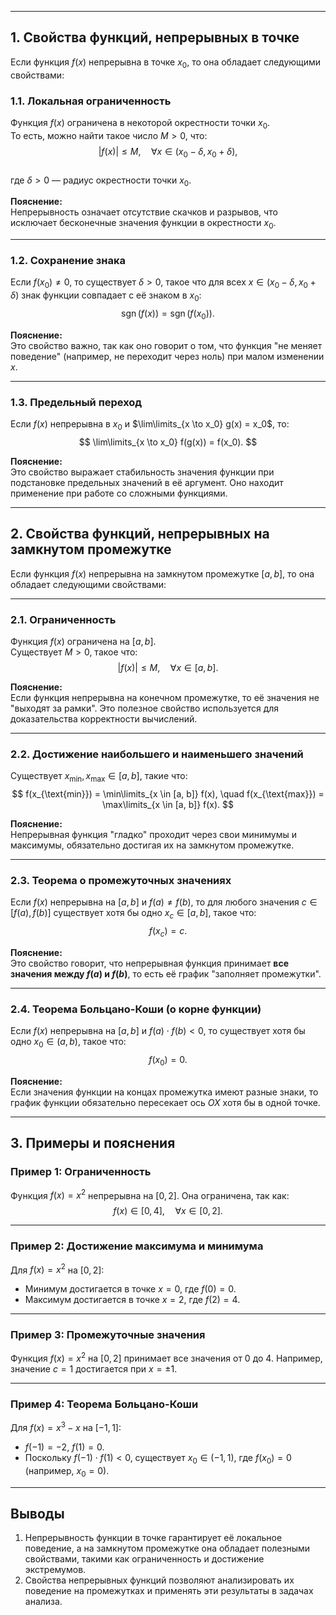 

---

## 1. Свойства функций, непрерывных в точке

Если функция $f(x)$ непрерывна в точке $x_0$, то она обладает следующими свойствами:

### 1.1. Локальная ограниченность
Функция $f(x)$ ограничена в некоторой окрестности точки $x_0$.  
То есть, можно найти такое число $M > 0$, что:  
$$
|f(x)| \leq M, \quad \forall x \in (x_0 - \delta, x_0 + \delta),
$$  
где $\delta > 0$ — радиус окрестности точки $x_0$.  

**Пояснение:**  
Непрерывность означает отсутствие скачков и разрывов, что исключает бесконечные значения функции в окрестности $x_0$.  

---

### 1.2. Сохранение знака
Если $f(x_0) \neq 0$, то существует $\delta > 0$, такое что для всех $x \in (x_0 - \delta, x_0 + \delta)$ знак функции совпадает с её знаком в $x_0$:  
$$
\operatorname{sgn}(f(x)) = \operatorname{sgn}(f(x_0)).
$$

**Пояснение:**  
Это свойство важно, так как оно говорит о том, что функция "не меняет поведение" (например, не переходит через ноль) при малом изменении $x$.  

---

### 1.3. Предельный переход
Если $f(x)$ непрерывна в $x_0$ и $\lim\limits_{x \to x_0} g(x) = x_0$, то:  
$$
\lim\limits_{x \to x_0} f(g(x)) = f(x_0).
$$

**Пояснение:**  
Это свойство выражает стабильность значения функции при подстановке предельных значений в её аргумент. Оно находит применение при работе со сложными функциями.

---

## 2. Свойства функций, непрерывных на замкнутом промежутке

Если функция $f(x)$ непрерывна на замкнутом промежутке $[a, b]$, то она обладает следующими свойствами:

---

### 2.1. Ограниченность
Функция $f(x)$ ограничена на $[a, b]$.  
Существует $M > 0$, такое что:  
$$
|f(x)| \leq M, \quad \forall x \in [a, b].
$$

**Пояснение:**  
Если функция непрерывна на конечном промежутке, то её значения не "выходят за рамки". Это полезное свойство используется для доказательства корректности вычислений.

---

### 2.2. Достижение наибольшего и наименьшего значений
Существует $x_{\text{min}}, x_{\text{max}} \in [a, b]$, такие что:  
$$
f(x_{\text{min}}) = \min\limits_{x \in [a, b]} f(x), \quad f(x_{\text{max}}) = \max\limits_{x \in [a, b]} f(x).
$$

**Пояснение:**  
Непрерывная функция "гладко" проходит через свои минимумы и максимумы, обязательно достигая их на замкнутом промежутке.

---

### 2.3. Теорема о промежуточных значениях
Если $f(x)$ непрерывна на $[a, b]$ и $f(a) \neq f(b)$, то для любого значения $c \in [f(a), f(b)]$ существует хотя бы одно $x_c \in [a, b]$, такое что:  
$$
f(x_c) = c.
$$

**Пояснение:**  
Это свойство говорит, что непрерывная функция принимает **все значения между $f(a)$ и $f(b)$**, то есть её график "заполняет промежутки".

---

### 2.4. Теорема Больцано-Коши (о корне функции)
Если $f(x)$ непрерывна на $[a, b]$ и $f(a) \cdot f(b) < 0$, то существует хотя бы одно $x_0 \in (a, b)$, такое что:  
$$
f(x_0) = 0.
$$

**Пояснение:**  
Если значения функции на концах промежутка имеют разные знаки, то график функции обязательно пересекает ось $OX$ хотя бы в одной точке.

---

## 3. Примеры и пояснения

### Пример 1: Ограниченность
Функция $f(x) = x^2$ непрерывна на $[0, 2]$. Она ограничена, так как:  
$$
f(x) \in [0, 4], \quad \forall x \in [0, 2].
$$

---

### Пример 2: Достижение максимума и минимума
Для $f(x) = x^2$ на $[0, 2]$:  
- Минимум достигается в точке $x = 0$, где $f(0) = 0$.
- Максимум достигается в точке $x = 2$, где $f(2) = 4$.

---

### Пример 3: Промежуточные значения
Функция $f(x) = x^2$ на $[0, 2]$ принимает все значения от $0$ до $4$. Например, значение $c = 1$ достигается при $x = \pm 1$.

---

### Пример 4: Теорема Больцано-Коши
Для $f(x) = x^3 - x$ на $[-1, 1]$:  
- $f(-1) = -2$, $f(1) = 0$.
- Поскольку $f(-1) \cdot f(1) < 0$, существует $x_0 \in (-1, 1)$, где $f(x_0) = 0$ (например, $x_0 = 0$).

---

## Выводы
1. Непрерывность функции в точке гарантирует её локальное поведение, а на замкнутом промежутке она обладает полезными свойствами, такими как ограниченность и достижение экстремумов.
2. Свойства непрерывных функций позволяют анализировать их поведение на промежутках и применять эти результаты в задачах анализа.
